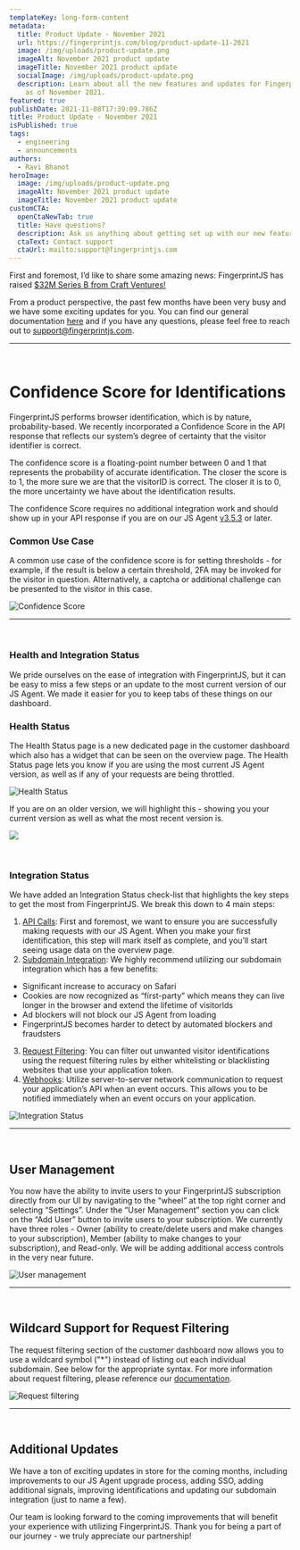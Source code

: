 ```yaml
---
templateKey: long-form-content
metadata:
  title: Product Update - November 2021
  url: https://fingerprintjs.com/blog/product-update-11-2021
  image: /img/uploads/product-update.png
  imageAlt: November 2021 product update
  imageTitle: November 2021 product update
  socialImage: /img/uploads/product-update.png
  description: Learn about all the new features and updates for FingerprintJS Pro
    as of November 2021.
featured: true
publishDate: 2021-11-08T17:39:09.786Z
title: Product Update - November 2021
isPublished: true
tags:
  - engineering
  - announcements
authors:
  - Ravi Bhanot
heroImage:
  image: /img/uploads/product-update.png
  imageAlt: November 2021 product update
  imageTitle: November 2021 product update
customCTA:
  openCtaNewTab: true
  title: Have questions?
  description: Ask us anything about getting set up with our new features.
  ctaText: Contact support
  ctaUrl: mailto:support@fingerprintjs.com
---
```

First and foremost, I’d like to share some amazing news: FingerprintJS has raised [$32M Series B from Craft Ventures!](https://venturebeat.com/2021/11/03/fraud-prevention-platform-fingerprintjs-lands-32m-to-launch-premium-services/)

From a product perspective, the past few months have been very busy and we have some exciting updates for you. You can find our general documentation [here](https://dev.fingerprintjs.com/docs) and if you have any questions, please feel free to reach out to [support@fingerprintjs.com](mailto:support@fingerprintjs.com).

- - -

<br>

# Confidence Score for Identifications

FingerprintJS performs browser identification, which is by nature, probability-based. We recently incorporated a Confidence Score in the API response that reflects our system’s degree of certainty that the visitor identifier is correct. 

The confidence score is a floating-point number between 0 and 1 that represents the probability of accurate identification. The closer the score is to 1, the more sure we are that the visitorID is correct. The closer it is to 0, the more uncertainty we have about the identification results.

The confidence Score requires no additional integration work and should show up in your API response if you are on our JS Agent [v3.5.3](https://dev.fingerprintjs.com/changelog/3-5-3) or later.

### Common Use Case

A common use case of the confidence score is for setting thresholds - for example, if the result is below a certain threshold, 2FA may be invoked for the visitor in question. Alternatively, a captcha or additional challenge can be presented to the visitor in this case. 

![Confidence Score](https://lh6.googleusercontent.com/3zO_EWtitI_ztq4I7Q9s0svljvR5vuGpzjSDCrzTP9qSiGff1a5KRjkF1xB4_afHiQy2t3d9W7Lkhpum_3sUD92b0bJ_mZQ05VzPf64Sil6A5CSSAUbNkI7LuDCwj1N74MNpbavT)

- - -

<br>

### Health and Integration Status

We pride ourselves on the ease of integration with FingerprintJS, but it can be easy to miss a few steps or an update to the most current version of our JS Agent. We made it easier for you to keep tabs of these things on our dashboard. 

### Health Status

The Health Status page is a new dedicated page in the customer dashboard which also has a widget that can be seen on the overview page. The Health Status page lets you know if you are using the most current JS Agent version, as well as if any of your requests are being throttled. 

![Health Status](https://lh4.googleusercontent.com/BGFFNwWdjvpunHC7tQcXcQJzxwWRPSLjrOKgJE0fHGnaYBe6sVsVOoSOQqyOB3vB2t808AlE1zM1T-SmCAFt1pp4wP6iSWN91R8S5MktKW25IaSoPQmbkzNSdcWm3QcG3DuD95Yd)

If you are on an older version, we will highlight this - showing you your current version as well as what the most recent version is.

![](https://lh6.googleusercontent.com/kbSvQ5e1iSLFKcpfoQcabWkbqRvvw5LnCV4vtNurPJptnelDBCbnb3E4PhCLNmIxmO8Wvrl9peJJa2T7QfhJITTBP5_VAnPvJcJxXnlWNcxbrUkaJPFRwvFtujgiJyr-Q4OP9Lzh)

<br>

### Integration Status

We have added an Integration Status check-list that highlights the key steps to get the most from FingerprintJS. We break this down to 4 main steps:

1. [API Calls](https://dev.fingerprintjs.com/docs/quick-start-guide): First and foremost, we want to ensure you are successfully making requests with our JS Agent. When you make your first identification, this step will mark itself as complete, and you’ll start seeing usage data on the overview page.
2. [Subdomain Integration](https://dev.fingerprintjs.com/docs/subdomain-integration): We highly recommend utilizing our subdomain integration which has a few benefits:

* Significant increase to accuracy on Safari
* Cookies are now recognized as “first-party” which means they can live longer in the browser and extend the lifetime of visitorIds
* Ad blockers will not block our JS Agent from loading
* FingerprintJS becomes harder to detect by automated blockers and fraudsters

3. [Request Filtering](https://dev.fingerprintjs.com/docs/request-filtering): You can filter out unwanted visitor identifications using the request filtering rules by either whitelisting or blacklisting websites that use your application token.
4. [Webhooks](https://dev.fingerprintjs.com/docs/webhooks): Utilize server-to-server network communication to request your application’s API when an event occurs. This allows you to be notified immediately when an event occurs on your application.

![Integration Status](https://lh5.googleusercontent.com/XrzMI1uUj7LYRGDS9zcVoyJ6lS9GGrTz14BOy7Y7ut1oShuqVycYE-t_EzP24PP1H_91WWeq2ap1DPByAmSLzjSxYtPkWwM-QyoE8132ZgSRPpqGGaX03CIl947-fqN1zygraL8Y)

- - -

<br>

## User Management

You now have the ability to invite users to your FingerprintJS subscription directly from our UI by navigating to the “wheel” at the top right corner and selecting “Settings”. Under the “User Management” section you can click on the “Add User” button to invite users to your subscription. We currently have three roles - Owner (ability to create/delete users and make changes to your subscription), Member (ability to make changes to your subscription), and Read-only. We will be adding additional access controls in the very near future.

![User management](https://lh4.googleusercontent.com/YPdalOz7QEEUp6jdTUMk7e1KQAxW9IVdMTfSsx8r6TvcORKkGVAZrUdpHIh6K0sIqVVxNNdYTzbRNtRxX-n3v-Mh34sbn-hmiNQo0_OG375VvlC0PCsUGVI30mss_kKAeobZ4uR3)

- - -

<br>

## Wildcard Support for Request Filtering

The request filtering section of the customer dashboard now allows you to use a wildcard symbol ("*") instead of listing out each individual subdomain. See below for the appropriate syntax. For more information about request filtering, please reference our [documentation](https://dev.fingerprintjs.com/docs/request-filtering).

![Request filtering](https://lh4.googleusercontent.com/A56r7Y_JRltbo3zNwd8lgpzaX-z4SfN23whDXRpgBy3I1EBEFbhqbruwYG9rSxcDN8LcC3ePxU2J6oFxOQ8hIjfvcZPgb3OmVfji0plkiUiftSuZbwZ8JqXat7ldLPo-WQIBApiz)

- - -

<br>

## Additional Updates

We have a ton of exciting updates in store for the coming months, including improvements to our JS Agent upgrade process, adding SSO, adding additional signals, improving identifications and updating our subdomain integration (just to name a few).

Our team is looking forward to the coming improvements that will benefit your experience with utilizing FingerprintJS. Thank you for being a part of our journey - we truly appreciate our partnership!